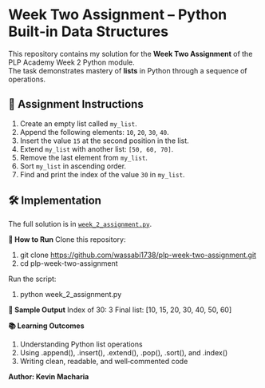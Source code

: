 # Week Two Assignment – Python Built‑in Data Structures

This repository contains my solution for the **Week Two Assignment** of the PLP Academy Week 2 Python module.  
The task demonstrates mastery of **lists** in Python through a sequence of operations.

## 📜 Assignment Instructions

1. Create an empty list called `my_list`.
2. Append the following elements: `10`, `20`, `30`, `40`.
3. Insert the value `15` at the second position in the list.
4. Extend `my_list` with another list: `[50, 60, 70]`.
5. Remove the last element from `my_list`.
6. Sort `my_list` in ascending order.
7. Find and print the index of the value `30` in `my_list`.

## 🛠 Implementation

The full solution is in [`week_2_assignment.py`](./week_2_assignment.py).

**🚀 How to Run**
Clone this repository:
1. git clone https://github.com/wassabi1738/plp-week-two-assignment.git
2. cd plp-week-two-assignment

Run the script:
1. python week_2_assignment.py

**📌 Sample Output**
Index of 30: 3
Final list: [10, 15, 20, 30, 40, 50, 60]

**📚 Learning Outcomes**
1. Understanding Python list operations
2. Using .append(), .insert(), .extend(), .pop(), .sort(), and .index()
3. Writing clean, readable, and well‑commented code


**Author: Kevin Macharia**
